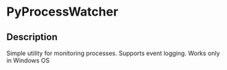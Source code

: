 # PyProcessWatcher
## Description
Simple utility for monitoring processes. Supports event logging. Works only in Windows OS